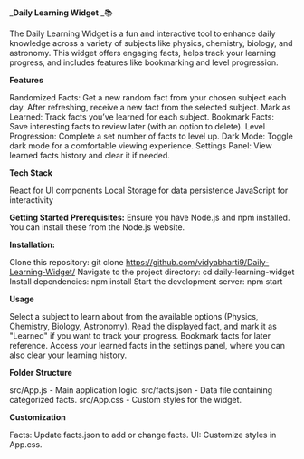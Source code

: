 _**Daily Learning Widget** _📚

The Daily Learning Widget is a fun and interactive tool to enhance daily knowledge across a variety of subjects like physics, chemistry, biology, and astronomy. This widget offers engaging facts, helps track your learning progress, and includes features like bookmarking and level progression.

**Features**

Randomized Facts: Get a new random fact from your chosen subject each day. After refreshing, receive a new fact from the selected subject.
Mark as Learned: Track facts you’ve learned for each subject.
Bookmark Facts: Save interesting facts to review later (with an option to delete).
Level Progression: Complete a set number of facts to level up.
Dark Mode: Toggle dark mode for a comfortable viewing experience.
Settings Panel: View learned facts history and clear it if needed.

**Tech Stack**

React for UI components
Local Storage for data persistence
JavaScript for interactivity

**Getting Started**
**Prerequisites:**
Ensure you have Node.js and npm installed. You can install these from the Node.js website.

**Installation:**

Clone this repository: git clone https://github.com/vidyabharti9/Daily-Learning-Widget/
Navigate to the project directory: cd daily-learning-widget
Install dependencies: npm install
Start the development server: npm start

**Usage**

Select a subject to learn about from the available options (Physics, Chemistry, Biology, Astronomy).
Read the displayed fact, and mark it as "Learned" if you want to track your progress.
Bookmark facts for later reference.
Access your learned facts in the settings panel, where you can also clear your learning history.

**Folder Structure**

src/App.js - Main application logic.
src/facts.json - Data file containing categorized facts.
src/App.css - Custom styles for the widget.

**Customization**

Facts: Update facts.json to add or change facts.
UI: Customize styles in App.css.
